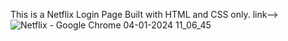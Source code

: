 This is a Netflix Login Page Built with HTML and CSS only.
link-->
![Netflix - Google Chrome 04-01-2024 11_06_45](https://github.com/Arkachau05/Project-Collections/assets/142379046/49d4ee14-6480-4f86-b3fb-65d818f8c70f)
